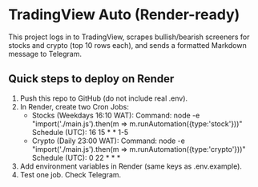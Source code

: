 # TradingView Auto (Render-ready)

This project logs in to TradingView, scrapes bullish/bearish screeners for stocks and crypto (top 10 rows each), and sends a formatted Markdown message to Telegram.

## Quick steps to deploy on Render
1. Push this repo to GitHub (do not include real .env).
2. In Render, create two Cron Jobs:
   - Stocks (Weekdays 16:10 WAT): 
     Command:
     node -e "import('./main.js').then(m => m.runAutomation({type:'stock'}))"
     Schedule (UTC): 16 15 * * 1-5
   - Crypto (Daily 23:00 WAT):
     Command:
     node -e "import('./main.js').then(m => m.runAutomation({type:'crypto'}))"
     Schedule (UTC): 0 22 * * *
3. Add environment variables in Render (same keys as .env.example).
4. Test one job. Check Telegram.

